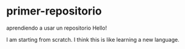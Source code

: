 # primer-repositorio
aprendiendo a usar un repositorio
Hello!

I am starting from scratch.
I think this is like learning a new language.
